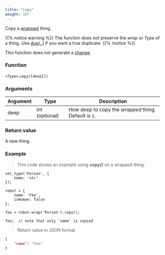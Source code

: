 ```yaml
---
title: "copy"
weight: 187
---
```


Copy a [wrapped](../) thing.

{{% notice warning %}}
The function does *not* preserve the *wrap* or *Type* of a thing. Use [dup(..)](../dup) if you want a true duplicate.
{{% /notice %}}

This function does *not* generate a [change](../../../overview/changes).

### Function

*`<Type>`*.`copy([deep]])`

### Arguments

Argument | Type | Description
-------- | ---- | -----------
deep | int (optional) | How *deep* to copy the *wrapped* thing. Default is `1`.

### Return value

A new thing.

### Example

> This code shows an example using ***copy()*** on a wrapped thing:

```thingsdb,json_response
set_type('Person', {
    name: 'str'
});

robot = {
    name: 'Foo',
    isHuman: false
};

foo = robot.wrap('Person').copy();

foo;  // note that only `name` is copied
```

> Return value in JSON format

```json
{
    "name": "Foo"
}
```


